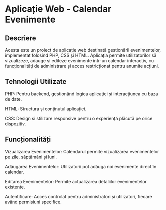 # Aplicație Web - Calendar Evenimente


                                                                      
## Descriere
Acesta este un proiect de aplicație web destinată gestionării evenimentelor, implementat folosind PHP, CSS și HTML. Aplicația permite utilizatorilor să vizualizeze, adauge și editeze evenimente într-un calendar interactiv, cu funcționalități de administrare și acces restricționat pentru anumite acțiuni.

## Tehnologii Utilizate
PHP: Pentru backend, gestionând logica aplicației și interacțiunea cu baza de date.

HTML: Structura și conținutul aplicației.

CSS: Design și stilizare responsive pentru o experiență plăcută pe orice dispozitiv.

## Funcționalități
Vizualizarea Evenimentelor: Calendarul permite vizualizarea evenimentelor pe zile, săptămâni și luni.

Adăugarea Evenimentelor: Utilizatorii pot adăuga noi evenimente direct în calendar.

Editarea Evenimentelor: Permite actualizarea detaliilor evenimentelor existente.

Autentificare: Acces controlat pentru administratori și utilizatori, fiecare având permisiuni specifice.
